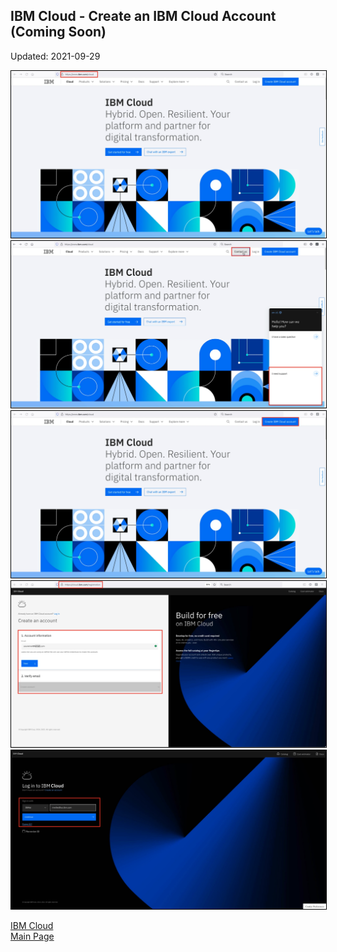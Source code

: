 ## IBM Cloud - Create an IBM Cloud Account (Coming Soon)

Updated: 2021-09-29

<img src="images/01-cloud.png" style="border: 1px solid black">

<img src="images/02-support.png" style="border: 1px solid black">

<img src="images/03-create.png" style="border: 1px solid black">

<img src="images/04-form.png" style="border: 1px solid black">

<img src="images/05-login.png" style="border: 1px solid black">


[IBM Cloud](https://mlwiles.github.io/vmwaresolutions/ibmcloud/)<br/>
[Main Page](https://mlwiles.github.io/vmwaresolutions)